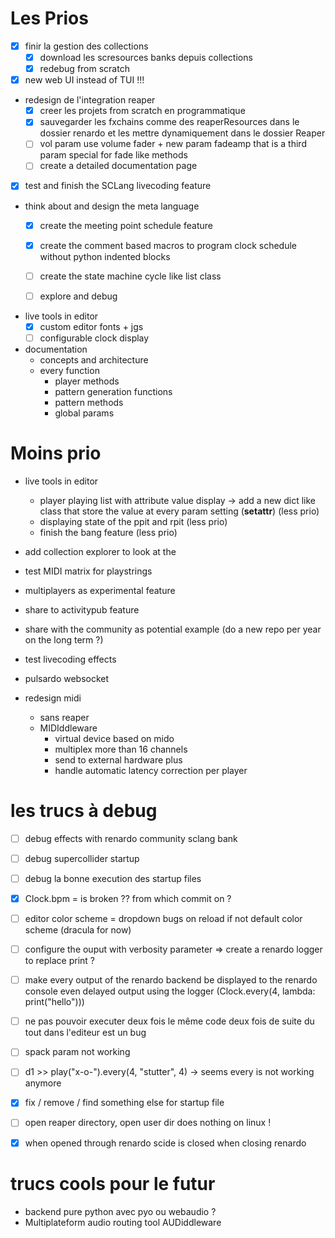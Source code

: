 
# Les Prios

- [x] finir la gestion des collections
  - [x] download les scresources banks depuis collections
  - [x] redebug from scratch

- [x] new web UI instead of TUI !!!

- redesign de l'integration reaper
  - [x] creer les projets from scratch en programmatique
  - [x] sauvegarder les fxchains comme des reaperResources dans le dossier renardo et les mettre dynamiquement dans le dossier Reaper
  - [ ] vol param use volume fader + new param fadeamp that is a third param special for fade like methods
  - [ ] create a detailed documentation page

- [x] test and finish the SCLang livecoding feature

- think about and design the meta language
  - [x] create the meeting point schedule feature
  - [x] create the comment based macros to program clock schedule without python indented blocks
  - [ ] create the state machine cycle like list class
  - [ ] explore and debug


- live tools in editor
  - [x] custom editor fonts + jgs
  - [ ] configurable clock display

- documentation
  - concepts and architecture
  - every function
    - player methods
    - pattern generation functions
    - pattern methods
    - global params

# Moins prio

- live tools in editor
  - player playing list with attribute value display -> add a new dict like class that store the value at every param setting (__setattr__) (less prio)
  - displaying state of the ppit and rpit (less prio)
  - finish the bang feature (less prio)

- add collection explorer to look at the 

- test MIDI matrix for playstrings

- multiplayers as experimental feature

- share to activitypub feature
- share with the community as potential example (do a new repo per year on the long term ?)

- test livecoding effects

- pulsardo websocket
- redesign midi
  - sans reaper
  - MIDIddleware
    - virtual device based on mido
    - multiplex more than 16 channels
    - send to external hardware plus
    - handle automatic latency correction per player

# les trucs à debug

- [ ] debug effects with renardo community sclang bank

- [ ] debug supercollider startup
- [ ] debug la bonne execution des startup files
- [x] Clock.bpm =  is broken ?? from which commit on ?

- [ ] editor color scheme = dropdown bugs on reload if not default color scheme (dracula for now)

- [ ] configure the ouput with verbosity parameter => create a renardo logger to replace print ?

- [ ] make every output of the renardo backend be displayed to the renardo console even delayed output using the logger (Clock.every(4, lambda: print("hello")))

- [ ] ne pas pouvoir executer deux fois le même code deux fois de suite du tout dans l'editeur est un bug
- [ ] spack param not working
- [ ] d1 >> play("x-o-").every(4, "stutter", 4) -> seems every is not working anymore

- [x] fix / remove / find something else for startup file
- [ ] open reaper directory, open user dir does nothing on linux !
- [x] when opened through renardo scide is closed when closing renardo

# trucs cools pour le futur

- backend pure python avec pyo ou webaudio ?
- Multiplateform audio routing tool AUDiddleware
